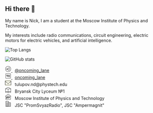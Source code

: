 ## Hi there 👋
My name is Nick, I am a student at the Moscow Institute of Physics and Technology. 

My interests include radio communications, circuit engineering, electric motors for electric vehicles, and artificial intelligence.

![Top Langs](https://github-readme-stats.vercel.app/api/top-langs/?username=oncominglane&layout=compact&langs_count=8&theme=dark&hide=TeX,Jupyter%20Notebook)

![GitHub stats](https://github-readme-stats.vercel.app/api?username=oncominglane&show_icons=true&theme=dark)

<p align="left">
  <a href="https://t.me/oncoming_lane" target="_blank">
    <img src="logos_all/telegram.png" alt="Telegram" width="20"/>
  </a>
  &nbsp; <a href="https://t.me/oncoming_lane" target="_blank">@oncoming_lane</a>
  <br/>

  <a href="https://vk.com/oncoming_lane" target="_blank">
    <img src="logos_all/vk.png" alt="VK" width="20"/>
  </a>
  &nbsp; <a href="https://vk.com/oncoming_lane" target="_blank">oncoming_lane</a>
  <br/>

  <img src="logos_all/email.png" alt="Email" width="20"/>
  &nbsp; tulupov.nd@phystech.edu
  <br/>

  <img src="logos_all/school.png" alt="School" width="20"/>
  &nbsp; Bryansk City Lyceum №1
  <br/>

  <img src="logos_all/institute.png" alt="Institute" width="20"/>
  &nbsp; Moscow Institute of Physics and Technology
  <br/>

  <img src="logos_all/company.png" alt="Company" width="20"/>
  &nbsp; JSC "PromSvyazRadio", JSC "Ampermagnit"
</p>


<!--
**oncominglane/oncominglane** is a ✨ _special_ ✨ repository because its `README.md` (this file) appears on your GitHub profile.

Here are some ideas to get you started:

- 🔭 I’m currently working on ...
- 🌱 I’m currently learning ...
- 👯 I’m looking to collaborate on ...
- 🤔 I’m looking for help with ...
- 💬 Ask me about ...
- 📫 How to reach me: ...
- 😄 Pronouns: ...
- ⚡ Fun fact: ...
-->
